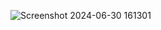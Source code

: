 
![Screenshot 2024-06-30 161301](https://github.com/aloukik16/Pin_Generator-Project/assets/150384385/c862e75d-2310-4e9a-9d0f-db59a60636c0)
